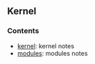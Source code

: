 ## Kernel 

### Contents
* [kernel](kernel.md): kernel notes
* [modules](modules.md): modules notes

